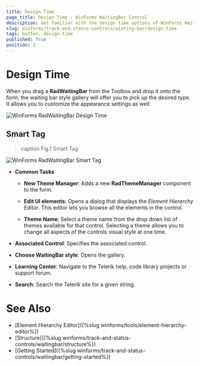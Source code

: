 ```yaml
---
title: Design Time
page_title: Design Time - WinForms WaitingBar Control
description: Get familiar with the design time options of WinForms WaitingBar.
slug: winforms/track-and-status-controls/wiating-bar/design-time
tags: button, design-time
published: True
position: 2 
---
```


# Design Time

When you drag a __RadWaitingBar__ from the Toolbox and drop it onto the form, the waiting bar style gallery will offer you to pick up the desired type. It allows you to customize the appearance settings as well:

![WinForms RadWaitingBar Design Time](images/track-and-status-controls-waiting-bar-design-time001.png)

## Smart Tag

>caption Fig.1 Smart Tag

![WinForms RadWaitingBar Smart Tag](images/track-and-status-controls-waiting-bar-design-time002.png)

* __Common Tasks__

	* __New Theme Manager__: Adds a new __RadThemeManager__ component to the form.

	* __Edit UI elements__: Opens a dialog that displays the *Element Hierarchy Editor*. This editor lets you browse all the elements in the control.

	* __Theme Name__: Select a theme name from the drop down list of themes available for that control. Selecting a theme allows you to change all aspects of the controls visual style at one time.
	
* __Associated Control__: Specifies the associated control.

* __Choose WaitingBar style__: Opens the gallery.

* __Learning Center__: Navigate to the Telerik help, code library projects or support forum.

* __Search__: Search the Telerik site for a given string.

# See Also

* [Element Hierarchy Editor]({%slug winforms/tools/element-hierarchy-editor%})
* [Structure]({%slug winforms/track-and-status-controls/waitingbar/structure%})	
* [Getting Started]({%slug winforms/track-and-status-controls/waitingbar/getting-started%})	


